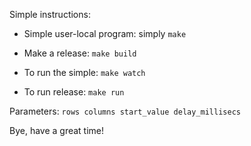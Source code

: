 Simple instructions:
- Simple user-local program: simply `make`
- Make a release: `make build`

- To run the simple: `make watch`
- To run release: `make run`

Parameters: `rows columns start_value delay_millisecs`

Bye, have a great time!


